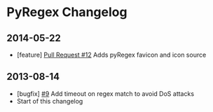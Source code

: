 # PyRegex Changelog

## 2014-05-22

* [feature] [Pull Request #12](https://github.com/rscarvalho/pyregex/pull/12) Adds pyRegex favicon and icon source

## 2013-08-14

* [bugfix] [#9](https://github.com/rscarvalho/pyregex/issues/9) Add timeout on regex match to avoid DoS attacks
* Start of this changelog

